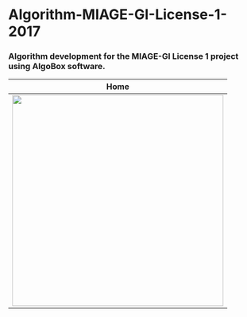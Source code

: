 # Algorithm-MIAGE-GI-License-1-2017

### Algorithm development for the MIAGE-GI License 1 project using AlgoBox software.

Home                   | 
:-------------------------:|
<img src="https://github.com/alade-01/Algorithm-MIAGE-GI-License-1-2017/assets/66962165/bc802ae0-8508-48c9-9abd-f285119da58e.png"  width="425"/>   |
